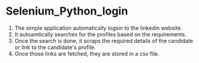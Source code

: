 # Selenium_Python_login

1. The simple application automatically logsin to the linkedin website.
2. It autoamtically searches for the profiles based on the requirements.
3. Once the search is done, it scraps the required details of the candidate or link to the candidate's profile.
4. Once those links are fetched, they are stored in a csv file.
